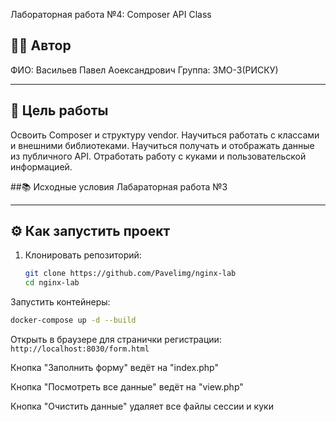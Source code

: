 Лабораторная работа №4: Composer API Class

## 👩‍💻 Автор
ФИО: Васильев Павел Аоександрович 
Группа: 3МО-3(РИСКУ)

---

## 🎯 Цель работы
Освоить Composer и структуру vendor.
Научиться работать с классами и внешними библиотеками.
Научиться получать и отображать данные из публичного API.
Отработать работу с куками и пользовательской информацией.

##📚 Исходные условия
Лабараторная работа №3

---

## ⚙️ Как запустить проект

1. Клонировать репозиторий:
   ```bash
   git clone https://github.com/Pavelimg/nginx-lab
   cd nginx-lab
Запустить контейнеры:
```bash
docker-compose up -d --build
```

Открыть в браузере для странички регистрации:
```http://localhost:8030/form.html```

Кнопка "Заполнить форму" ведёт на "index.php"

Кнопка "Посмотреть все данные" ведёт на "view.php"

Кнопка "Очистить данные" удаляет все файлы сессии и куки
